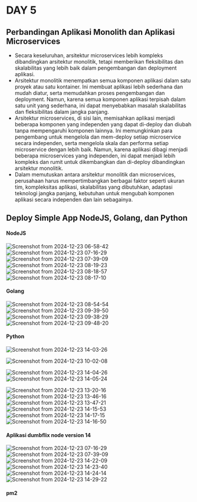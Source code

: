 # DAY 5
## Perbandingan Aplikasi Monolith dan Aplikasi Microservices
- Secara keseluruhan, arsitektur microservices lebih kompleks dibandingkan arsitektur monolitik, tetapi memberikan fleksibilitas dan skalabilitas yang lebih baik dalam pengembangan dan deployment aplikasi.
- Arsitektur monolitik menempatkan semua komponen aplikasi dalam satu proyek atau satu kontainer. Ini membuat aplikasi lebih sederhana dan mudah diatur, serta memudahkan proses pengembangan dan deployment. Namun, karena semua komponen aplikasi terpisah dalam satu unit yang sederhana, ini dapat menyebabkan masalah skalabilitas dan fleksibilitas dalam jangka panjang.
- Arsitektur microservices, di sisi lain, memisahkan aplikasi menjadi beberapa komponen yang independen yang dapat di-deploy dan diubah tanpa mempengaruhi komponen lainnya. Ini memungkinkan para pengembang untuk mengelola dan mem-deploy setiap microservice secara independen, serta mengelola skala dan performa setiap microservice dengan lebih baik. Namun, karena aplikasi dibagi menjadi beberapa microservices yang independen, ini dapat menjadi lebih kompleks dan rumit untuk dikembangkan dan di-deploy dibandingkan arsitektur monolitik.
- Dalam memutuskan antara arsitektur monolitik dan microservices, perusahaan harus mempertimbangkan berbagai faktor seperti ukuran tim, kompleksitas aplikasi, skalabilitas yang dibutuhkan, adaptasi teknologi jangka panjang, kebutuhan untuk mengubah komponen aplikasi secara independen dan lain sebagainya.
## Deploy Simple App NodeJS, Golang, dan Python
#### NodeJS
![Screenshot from 2024-12-23 06-58-42](https://github.com/user-attachments/assets/ad5d6c0b-3986-4d42-91af-a61f1dcb453c)
![Screenshot from 2024-12-23 07-16-29](https://github.com/user-attachments/assets/a158c2fa-df05-4fb1-8adf-60cad3952703)
![Screenshot from 2024-12-23 07-39-09](https://github.com/user-attachments/assets/3ea85836-bdb0-435e-877f-23286b040b23)
![Screenshot from 2024-12-23 08-19-23](https://github.com/user-attachments/assets/6a86ce3d-36ec-4627-b5fa-ff651f25b916)
![Screenshot from 2024-12-23 08-18-57](https://github.com/user-attachments/assets/1a206a80-eee2-4f59-879e-1d742679b429)
![Screenshot from 2024-12-23 08-17-10](https://github.com/user-attachments/assets/872a5b3f-7896-463b-b832-772712c001bc)
#### Golang
![Screenshot from 2024-12-23 08-54-54](https://github.com/user-attachments/assets/7c0764aa-6b1d-466e-abb9-69badc856da7)
![Screenshot from 2024-12-23 09-39-50](https://github.com/user-attachments/assets/8756c008-74a5-48e5-9e3c-6e6e2954c49a)
![Screenshot from 2024-12-23 09-38-29](https://github.com/user-attachments/assets/d340340b-3723-46a7-ba2b-2bad7c92f30f)
![Screenshot from 2024-12-23 09-48-20](https://github.com/user-attachments/assets/0771e518-c736-43f8-9117-5ecf38854c1c)
#### Python
![Screenshot from 2024-12-23 14-03-26](https://github.com/user-attachments/assets/3aa868bf-b796-410f-b4f3-7c661751ec0f)

![Screenshot from 2024-12-23 10-02-08](https://github.com/user-attachments/assets/aa7cd535-cce4-4db3-9820-ff2db539cc37)

![Screenshot from 2024-12-23 14-04-26](https://github.com/user-attachments/assets/bb01848f-ea32-4048-8472-435ad0855393)
![Screenshot from 2024-12-23 14-05-24](https://github.com/user-attachments/assets/06463ca2-fc08-4984-9d16-5303e2bc8743)

![Screenshot from 2024-12-23 13-20-16](https://github.com/user-attachments/assets/6ed44e9a-aaf4-4c6c-9102-be04081eacb4)
![Screenshot from 2024-12-23 13-46-16](https://github.com/user-attachments/assets/86be6265-10f0-42a0-b4fc-725d8fddd7b7)
![Screenshot from 2024-12-23 13-47-21](https://github.com/user-attachments/assets/adc1106e-c7a3-4a79-994e-ff559d61946b)
![Screenshot from 2024-12-23 14-15-53](https://github.com/user-attachments/assets/bce66fcb-2c88-43c7-802f-ff7110e05ade)
![Screenshot from 2024-12-23 14-17-15](https://github.com/user-attachments/assets/3f34ed6f-6afb-4b43-8538-49d4965f85de)
![Screenshot from 2024-12-23 14-16-50](https://github.com/user-attachments/assets/0bff2f8b-656c-4103-bb6a-dca135b9bd9b)
#### Aplikasi dumbflix node version 14
![Screenshot from 2024-12-23 07-16-29](https://github.com/user-attachments/assets/75f220f6-8fac-47d7-934f-dce378f9247b)
![Screenshot from 2024-12-23 07-39-09](https://github.com/user-attachments/assets/4b76fbce-e914-4354-b35a-0032ddbc442e)
![Screenshot from 2024-12-23 14-22-09](https://github.com/user-attachments/assets/a65e9385-f41d-4263-863d-ed956d47363d)
![Screenshot from 2024-12-23 14-23-40](https://github.com/user-attachments/assets/bf063aca-a9de-4e11-989e-da4815873e33)
![Screenshot from 2024-12-23 14-24-14](https://github.com/user-attachments/assets/6b16b652-3597-41a7-bbe8-e2622fcc28f2)
![Screenshot from 2024-12-23 14-29-22](https://github.com/user-attachments/assets/77db7223-3395-4d99-bf4a-046d15b9f703)
#### pm2
